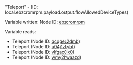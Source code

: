 "Teleport" - (ID: local.ebzcromrpm.payload.output.flowAllowedDeviceTypes)

Variable written:
Node ID: [ebzcromrpm](../nodes/ebzcromrpm.md)

Variable reads:
* Teleport (Node ID: [qcqgec2dmb](../nodes/qcqgec2dmb.md))
* Teleport (Node ID: [u04j1zkybt](../nodes/u04j1zkybt.md))
* Teleport (Node ID: [vlfgac0ix0](../nodes/vlfgac0ix0.md))
* Teleport (Node ID: [wmy2hwaazd](../nodes/wmy2hwaazd.md))
